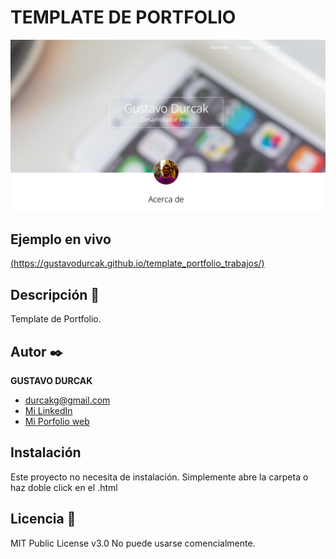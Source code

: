 # TEMPLATE DE PORTFOLIO
![Imagen del proyecto](https://github.com/gustavodurcak/template_portfolio_trabajos/blob/main/Captura%20de%20Pantalla%202022-09-20%20a%20la(s)%2011.02.45.png)

## Ejemplo en vivo
[(https://gustavodurcak.github.io/template_portfolio_trabajos/)](https://gustavodurcak.github.io/template_portfolio_trabajos/)

## Descripción 📑

Template de Portfolio.

## Autor ✒️
**GUSTAVO DURCAK**

* [durcakg@gmail.com](durcakg@gmail.com)
* [Mi LinkedIn](https://www.linkedin.com/in/gustavodurcak/)
* [Mi Porfolio web](https://gustavodurcak.github.io/portfolio/)

## Instalación 
Este proyecto no necesita de instalación. Simplemente abre la carpeta o haz doble click en el .html
  
## Licencia 📄
MIT Public License v3.0
No puede usarse comencialmente.
